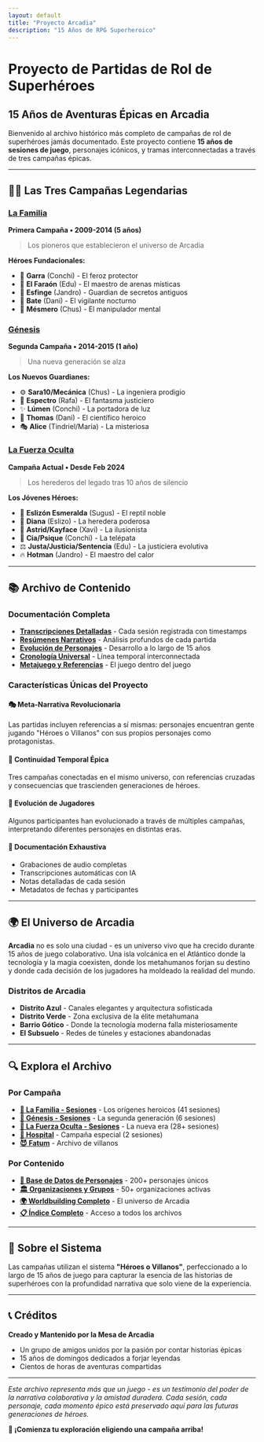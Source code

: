 ```yaml
---
layout: default
title: "Proyecto Arcadia"
description: "15 Años de RPG Superheroico"
---
```


# Proyecto de Partidas de Rol de Superhéroes

## 15 Años de Aventuras Épicas en Arcadia

Bienvenido al archivo histórico más completo de campañas de rol de superhéroes jamás documentado. Este proyecto contiene **15 años de sesiones de juego**, personajes icónicos, y tramas interconnectadas a través de tres campañas épicas.

---

## 🦸‍♂️ Las Tres Campañas Legendarias

### [La Familia](campaigns/la-familia/) 
**Primera Campaña • 2009-2014 (5 años)**
> Los pioneros que establecieron el universo de Arcadia

**Héroes Fundacionales:**
- 🐺 **Garra** (Conchi) - El feroz protector
- 👑 **El Faraón** (Edu) - El maestro de arenas místicas
- 🔮 **Esfinge** (Jandro) - Guardian de secretos antiguos
- 🦇 **Bate** (Dani) - El vigilante nocturno
- 🧠 **Mésmero** (Chus) - El manipulador mental

### [Génesis](campaigns/genesis/)
**Segunda Campaña • 2014-2015 (1 año)**
> Una nueva generación se alza

**Los Nuevos Guardianes:**
- ⚙️ **Sara10/Mecánica** (Chus) - La ingeniera prodigio
- 👻 **Espectro** (Rafa) - El fantasma justiciero
- ✨ **Lúmen** (Conchi) - La portadora de luz
- 🔬 **Thomas** (Dani) - El científico heroico
- 🎭 **Alice** (Tindriel/María) - La misteriosa

### [La Fuerza Oculta](campaigns/la-fuerza-oculta/) 
**Campaña Actual • Desde Feb 2024**
> Los herederos del legado tras 10 años de silencio

**Los Jóvenes Héroes:**
- 🦎 **Eslizón Esmeralda** (Sugus) - El reptil noble
- 💎 **Diana** (Eslizo) - La heredera poderosa
- 🎪 **Astrid/Kayface** (Xavi) - La ilusionista
- 🧿 **Cia/Psique** (Conchi) - La telépata
- ⚖️ **Justa/Justicia/Sentencia** (Edu) - La justiciera evolutiva
- 🔥 **Hotman** (Jandro) - El maestro del calor

---

## 📚 Archivo de Contenido

### Documentación Completa
- **[Transcripciones Detalladas](transcriptions/)** - Cada sesión registrada con timestamps
- **[Resúmenes Narrativos](summaries/)** - Análisis profundos de cada partida
- **[Evolución de Personajes](characters/)** - Desarrollo a lo largo de 15 años
- **[Cronología Universal](timeline/)** - Línea temporal interconnectada
- **[Metajuego y Referencias](meta/)** - El juego dentro del juego

### Características Únicas del Proyecto

#### 🎭 **Meta-Narrativa Revolucionaria**
Las partidas incluyen referencias a sí mismas: personajes encuentran gente jugando "Héroes o Villanos" con sus propios personajes como protagonistas.

#### 🔗 **Continuidad Temporal Épica**
Tres campañas conectadas en el mismo universo, con referencias cruzadas y consecuencias que trascienden generaciones de héroes.

#### 👥 **Evolución de Jugadores**
Algunos participantes han evolucionado a través de múltiples campañas, interpretando diferentes personajes en distintas eras.

#### 📖 **Documentación Exhaustiva**
- Grabaciones de audio completas
- Transcripciones automáticas con IA
- Notas detalladas de cada sesión
- Metadatos de fechas y participantes

---

## 🌍 El Universo de Arcadia

**Arcadia** no es solo una ciudad - es un universo vivo que ha crecido durante 15 años de juego colaborativo. Una isla volcánica en el Atlántico donde la tecnología y la magia coexisten, donde los metahumanos forjan su destino y donde cada decisión de los jugadores ha moldeado la realidad del mundo.

### Distritos de Arcadia
- **Distrito Azul** - Canales elegantes y arquitectura sofisticada
- **Distrito Verde** - Zona exclusiva de la élite metahumana
- **Barrio Gótico** - Donde la tecnología moderna falla misteriosamente
- **El Subsuelo** - Redes de túneles y estaciones abandonadas

---

## 🔍 Explora el Archivo

### Por Campaña
- **[📁 La Familia - Sesiones](campaigns/la-familia/)** - Los orígenes heroicos (41 sesiones)
- **[📁 Génesis - Sesiones](campaigns/genesis/)** - La segunda generación (6 sesiones)
- **[📁 La Fuerza Oculta - Sesiones](campaigns/la-fuerza-oculta/sessions/)** - La nueva era (28+ sesiones)
- **[🏥 Hospital](campaigns/hospital/)** - Campaña especial (2 sesiones)
- **[😈 Fatum](campaigns/fatum/)** - Archivo de villanos

### Por Contenido
- **[👥 Base de Datos de Personajes](characters/)** - 200+ personajes únicos
- **[🏛️ Organizaciones y Grupos](groups/)** - 50+ organizaciones activas
- **[🌍 Worldbuilding Completo](world-building/)** - El universo de Arcadia
- **[📋 Índice Completo](all-content.md)** - Acceso a todos los archivos

---

## 🎲 Sobre el Sistema

Las campañas utilizan el sistema **"Héroes o Villanos"**, perfeccionado a lo largo de 15 años de juego para capturar la esencia de las historias de superhéroes con la profundidad narrativa que solo viene de la experiencia.

---

## 📞 Créditos

**Creado y Mantenido por la Mesa de Arcadia**
- Un grupo de amigos unidos por la pasión por contar historias épicas
- 15 años de domingos dedicados a forjar leyendas
- Cientos de horas de aventuras compartidas

---

*Este archivo representa más que un juego - es un testimonio del poder de la narrativa colaborativa y la amistad duradera. Cada sesión, cada personaje, cada momento épico está preservado aquí para las futuras generaciones de héroes.*

**🚀 ¡Comienza tu exploración eligiendo una campaña arriba!**
